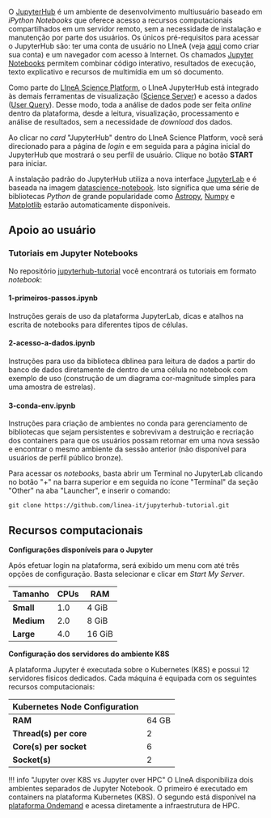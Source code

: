 

O [JupyterHub](https://jupyter.org/hub) é um ambiente de desenvolvimento multiusuário baseado em _iPython Notebooks_ que oferece acesso a recursos computacionais compartilhados em um servidor remoto, sem a necessidade de instalação e manutenção por parte dos usuários. Os únicos pré-requisitos para acessar o JupyterHub são: ter uma conta de usuário no LIneA (veja [aqui](../primeiros_passos.md) como criar sua conta) e um navegador com acesso à Internet. Os chamados [Jupyter Notebooks](https://docs.jupyter.org/en/latest/) permitem combinar código interativo, resultados de execução, texto explicativo e recursos de multimídia em um só documento.  

Como parte do [LIneA Science Platform](../lsp/index.md), o LIneA JupyterHub está integrado às demais ferramentas de visualização ([Science Server](../lsp/sci_server.md)) e acesso a dados ([User Query](../lsp/user_query.md)). Desse modo, toda a análise de dados pode ser feita _online_ dentro da plataforma, desde a leitura, visualização, processamento e análise de resultados, sem a necessidade de _download_ dos dados. 

Ao clicar no _card_ "JupyterHub" dentro do LIneA Science Platform, você será direcionado para a página de _login_ e em seguida para a página inicial do JupyterHub que mostrará o seu perfil de usuário. Clique no botão **START** para iniciar.       

A instalação padrão do JupyterHub utiliza a nova interface [JupyterLab](https://jupyterlab.readthedocs.io/en/stable/) e é baseada na imagem [datascience-notebook](https://github.com/jupyter/docker-stacks). Isto significa que uma série de bibliotecas _Python_ de grande popularidade como [Astropy](https://www.astropy.org/), [Numpy](https://numpy.org/) e [Matplotlib](https://matplotlib.org/) estarão automaticamente disponíveis.


## Apoio ao usuário

### Tutoriais em Jupyter Notebooks

No repositório [jupyterhub-tutorial](https://github.com/linea-it/jupyterhub-tutorial) você encontrará os tutoriais em formato _notebook_:

#### 1-primeiros-passos.ipynb 
Instruções gerais de uso da plataforma JupyterLab, dicas e atalhos na escrita de notebooks para diferentes tipos de células. 
#### 2-acesso-a-dados.ipynb
Instruções para uso da biblioteca dblinea para leitura de dados a partir do banco de dados diretamente de dentro de uma célula no notebook com exemplo de uso (construção de um diagrama cor-magnitude simples para uma amostra de estrelas). 
#### 3-conda-env.ipynb
Instruções para criação de ambientes no conda para gerenciamento de bibliotecas que sejam persistentes e sobrevivam a destruição e recriação dos containers para que os usuários possam retornar em uma nova sessão e encontrar o mesmo ambiente da sessão anterior (não disponível para usuários de perfil público bronze).  

Para acessar os _notebooks_, basta abrir um Terminal no JupyterLab clicando no botão "+" na barra superior e em seguida no ícone "Terminal" da seção "Other" na aba "Launcher", e inserir o comando:

    git clone https://github.com/linea-it/jupyterhub-tutorial.git

<!-- 
### Minicursos

  1. Curso 1Os vídeos das aulas estão disponíveis na página do [Minicurso Jupyter Notebook](https://classroom.google.com/c/NDkzMTA0MzEyODA1/m/NDcyNjUyMTg5Mjc1/details) no Google Classroom. -->

## Recursos computacionais

**Configurações disponíveis para o Jupyter**

Após efetuar login na plataforma, será exibido um menu com até três opções de configuração. Basta selecionar e clicar em _Start My Server_.

| **Tamanho** | **CPUs** |  **RAM**   |
|---------|------|--------|
| **Small**   | 1.0  |  4 GiB |
| **Medium**  | 2.0  |  8 GiB |
| **Large**   | 4.0  | 16 GiB |


**Configuração dos servidores do ambiente K8S**

A plataforma Jupyter é executada sobre o Kubernetes (K8S) e possui 12 servidores físicos dedicados. Cada máquina é equipada com os seguintes recursos computacionais:

|   Kubernetes Node Configuration  ||
| ----------------------- | ------- |
| **RAM**                 | 64 GB |
| **Thread(s) per core**  | 2   |
| **Core(s) per socket**  | 6   |
| **Socket(s)**           | 2   | 


!!! info "Jupyter over K8S vs Jupyter over HPC"
	 O LIneA disponibiliza dois ambientes separados de Jupyter Notebook. O primeiro é executado em containers na plataforma Kubernetes (K8S). O segundo está disponível na [plataforma Ondemand](../processamento/uso/openondemand.md) e acessa diretamente a infraestrutura de HPC. 
